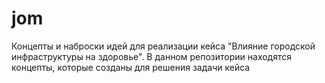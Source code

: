 # jom
 Концепты и наброски идей для реализации кейса "Влияние городской инфраструктуры на здоровье".
В данном репозитории находятся концепты, которые созданы для решения задачи кейса
